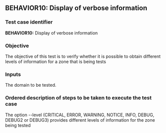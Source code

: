 ## BEHAVIOR10: Display of verbose information

### Test case identifier

**BEHAVIOR10:** Display of verbose information 

### Objective 

The objective of this test is to verify whether it is possible to obtain
different levels of information for a zone that is being tests

### Inputs

The  domain to be tested.

### Ordered description of steps to be taken to execute the test case

The option --level (CRITICAL, ERROR, WARNING, NOTICE, INFO, DEBUG, DEBUG2 or
DEBUG3) provides different levels of information for the zone being tested

